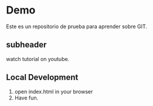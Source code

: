 # Demo 

Este es un repositorio de prueba para aprender sobre GIT. 

## subheader
watch tutorial on youtube.

## Local Development
1. open index.html in your browser
2. Have fun.